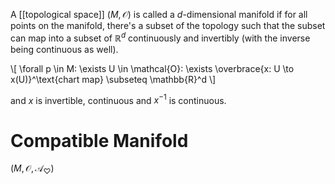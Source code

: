 A [[topological space]] $(M,\mathcal{O})$ is called a $d$-dimensional manifold if for all points on the manifold, there's a subset of the topology such that the subset can map into a subset of $\mathbb{R}^d$ continuously and invertibly (with the inverse being continuous as well).

\\[
\forall p \in M: \exists U \in \mathcal{O}: \exists \overbrace{x: U \to x(U)}^\text{chart map} \subseteq \mathbb{R}^d
\\]

and $x$ is invertible, continuous and $x^{-1}$ is continuous.

# Compatible Manifold

$(M, \mathcal{O}, \mathscr{A}_{\heartsuit})$